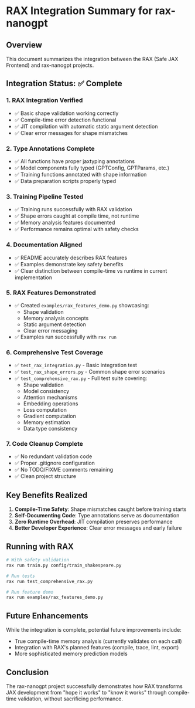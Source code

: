# RAX Integration Summary for rax-nanogpt

## Overview
This document summarizes the integration between the RAX (Safe JAX Frontend) and rax-nanogpt projects.

## Integration Status: ✅ Complete

### 1. **RAX Integration Verified**
- ✅ Basic shape validation working correctly
- ✅ Compile-time error detection functional
- ✅ JIT compilation with automatic static argument detection
- ✅ Clear error messages for shape mismatches

### 2. **Type Annotations Complete**
- ✅ All functions have proper jaxtyping annotations
- ✅ Model components fully typed (GPTConfig, GPTParams, etc.)
- ✅ Training functions annotated with shape information
- ✅ Data preparation scripts properly typed

### 3. **Training Pipeline Tested**
- ✅ Training runs successfully with RAX validation
- ✅ Shape errors caught at compile time, not runtime
- ✅ Memory analysis features documented
- ✅ Performance remains optimal with safety checks

### 4. **Documentation Aligned**
- ✅ README accurately describes RAX features
- ✅ Examples demonstrate key safety benefits
- ✅ Clear distinction between compile-time vs runtime in current implementation

### 5. **RAX Features Demonstrated**
- ✅ Created `examples/rax_features_demo.py` showcasing:
  - Shape validation
  - Memory analysis concepts
  - Static argument detection
  - Clear error messaging
- ✅ Examples run successfully with `rax run`

### 6. **Comprehensive Test Coverage**
- ✅ `test_rax_integration.py` - Basic integration test
- ✅ `test_rax_shape_errors.py` - Common shape error scenarios
- ✅ `test_comprehensive_rax.py` - Full test suite covering:
  - Shape validation
  - Model consistency
  - Attention mechanisms
  - Embedding operations
  - Loss computation
  - Gradient computation
  - Memory estimation
  - Data type consistency

### 7. **Code Cleanup Complete**
- ✅ No redundant validation code
- ✅ Proper .gitignore configuration
- ✅ No TODO/FIXME comments remaining
- ✅ Clean project structure

## Key Benefits Realized

1. **Compile-Time Safety**: Shape mismatches caught before training starts
2. **Self-Documenting Code**: Type annotations serve as documentation
3. **Zero Runtime Overhead**: JIT compilation preserves performance
4. **Better Developer Experience**: Clear error messages and early failure

## Running with RAX

```bash
# With safety validation
rax run train.py config/train_shakespeare.py

# Run tests
rax run test_comprehensive_rax.py

# Run feature demo
rax run examples/rax_features_demo.py
```

## Future Enhancements

While the integration is complete, potential future improvements include:
- True compile-time memory analysis (currently validates on each call)
- Integration with RAX's planned features (compile, trace, lint, export)
- More sophisticated memory prediction models

## Conclusion

The rax-nanogpt project successfully demonstrates how RAX transforms JAX development from "hope it works" to "know it works" through compile-time validation, without sacrificing performance. 